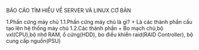 BÁO CÁO TÌM HIỂU VỀ SERVER VÀ LINUX CƠ BẢN

1.Phần cứng máy chủ
  1.1.Phần cứng máy chủ là gì?
    + Là các thành phần cấu tạo lên hệ thống máy chủ
  1.2.Các thành phần 
    + Bo mạch chủ,bộ vxl(CPU),bộ nhớ RAM, ổ cứng(HDD), bo điều khiển raid(RAID Controller), bộ cung cấp nguồn(PSU)
